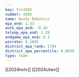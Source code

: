 ```yaml
---
key: frc4585
number: 4585
name: Husky Robotics
epa_end: 1.43
auto_epa_end: -0.16
teleop_epa_end: 1.29
endgame_epa_end: 0.3
winrate: 0.2045
district_epa_rank: 1794
district_epa_percentile: 0.0039
type: Team
---
```

[[2024nvlv]]
[[2024utwv]]
